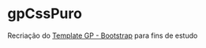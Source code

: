 # gpCssPuro
Recriação do [Template GP - Bootstrap](https://bootstrapmade.com/gp-free-multipurpose-html-bootstrap-template/) para fins de estudo
